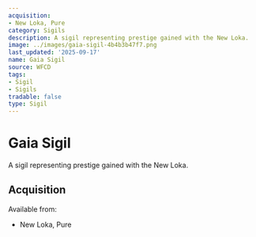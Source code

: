```yaml
---
acquisition:
- New Loka, Pure
category: Sigils
description: A sigil representing prestige gained with the New Loka.
image: ../images/gaia-sigil-4b4b3b47f7.png
last_updated: '2025-09-17'
name: Gaia Sigil
source: WFCD
tags:
- Sigil
- Sigils
tradable: false
type: Sigil
---
```


# Gaia Sigil

A sigil representing prestige gained with the New Loka.

## Acquisition

Available from:
- New Loka, Pure

